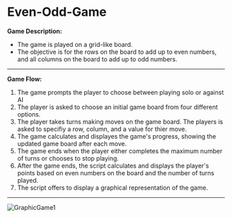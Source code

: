 # Even-Odd-Game

**Game Description:**
- The game is played on a grid-like board.
- The objective is for the rows on the board to add up to even numbers, and all columns on the board to add up to odd numbers.
---
**Game Flow:**
1. The game prompts the player to choose between playing solo or against AI
2. The player is asked to choose an initial game board from four different options.
3. The player takes turns making moves on the game board. The players is asked to specifiy a row, column, and a value for thier move.
4. The game calculates and displayes the game's progress, showing the updated game board after each move.
5. The game ends when the player either completes the maximum number of turns or chooses to stop playing. 
6. After the game ends, the script calculates and displays the player's points based on even numbers on the board and the number of turns played.
7. The script offers to display a graphical representation of the game.
---

![GraphicGame1](https://user-images.githubusercontent.com/61039872/149080525-7d887fff-01b2-4388-a071-c48279559aa3.png)
